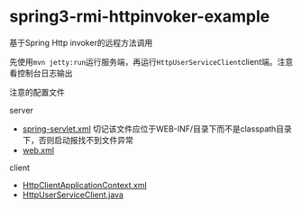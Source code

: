 spring3-rmi-httpinvoker-example
=======================

基于Spring Http invoker的远程方法调用

先使用```mvn jetty:run```运行服务端，再运行```HttpUserServiceClient```client端。注意看控制台日志输出

注意的配置文件

server

* [spring-servlet.xml](src/main/webapp/WEB-INF/spring-servlet.xml) 切记该文件应位于WEB-INF/目录下而不是classpath目录下，否则启动报找不到文件异常
* [web.xml](src/main/webapp/WEB-INF/web.xml)


client

* [HttpClientApplicationContext.xml](src/main/resources/HttpClientApplicationContext.xml)
* [HttpUserServiceClient.java](src/main/java/net/aimeizi/rmi/httpinvoke/example/http/client/HttpUserServiceClient.java)